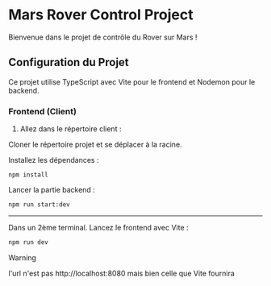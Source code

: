 # Mars Rover Control Project

  

Bienvenue dans le projet de contrôle du Rover sur Mars !
  

## Configuration du Projet

  

Ce projet utilise TypeScript avec Vite pour le frontend et Nodemon pour le backend.

  

### Frontend (Client)

  

1. Allez dans le répertoire client :

Cloner le répertoire projet et se déplacer à la racine.

Installez les dépendances :

```
npm install
```


Lancer la partie backend :
```bash
npm run start:dev
```
  ___

Dans un 2ème terminal.
Lancez le frontend avec Vite :

```bash
npm run dev
```


> [!WARNING]
> l'url n'est pas http://localhost:8080 mais bien celle que Vite fournira

